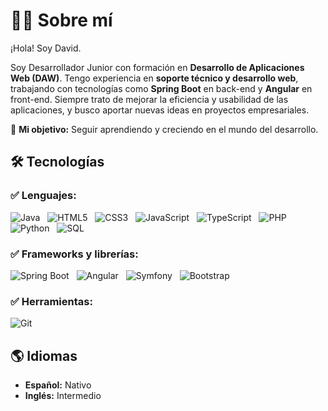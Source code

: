 # 👨‍💻 Sobre mí
¡Hola! Soy David.  

Soy Desarrollador Junior con formación en **Desarrollo de Aplicaciones Web (DAW)**. Tengo experiencia en **soporte técnico y desarrollo web**, trabajando con tecnologías como  **Spring Boot** en back-end y **Angular** en front-end.  Siempre trato de mejorar la eficiencia y usabilidad de las aplicaciones, y busco aportar nuevas ideas en proyectos empresariales.  

📌 **Mi objetivo:** Seguir aprendiendo y creciendo en el mundo del desarrollo.  

## 🛠️ Tecnologías  

### ✅ **Lenguajes:**  
![Java](https://img.shields.io/badge/Java-%23ED8B00.svg?style=for-the-badge&logo=openjdk&logoColor=white) &nbsp;
![HTML5](https://img.shields.io/badge/HTML5-%23E34F26.svg?style=for-the-badge&logo=html5&logoColor=white) &nbsp;
![CSS3](https://img.shields.io/badge/CSS3-%231572B6.svg?style=for-the-badge&logo=css3&logoColor=white) &nbsp;
![JavaScript](https://img.shields.io/badge/JavaScript-%23F7DF1E.svg?style=for-the-badge&logo=javascript&logoColor=black) &nbsp;
![TypeScript](https://img.shields.io/badge/TypeScript-%233178C6.svg?style=for-the-badge&logo=typescript&logoColor=white) &nbsp;
![PHP](https://img.shields.io/badge/PHP-%23777BB4.svg?style=for-the-badge&logo=php&logoColor=white) &nbsp;
![Python](https://img.shields.io/badge/Python-%233776AB.svg?style=for-the-badge&logo=python&logoColor=white) &nbsp;
![SQL](https://img.shields.io/badge/SQL-%23006482.svg?style=for-the-badge&logo=postgresql&logoColor=white)  

### ✅ **Frameworks y librerías:**  
![Spring Boot](https://img.shields.io/badge/Spring%20Boot-%236DB33F.svg?style=for-the-badge&logo=spring&logoColor=white) &nbsp;
![Angular](https://img.shields.io/badge/Angular-%23DD0031.svg?style=for-the-badge&logo=angular&logoColor=white) &nbsp; 
![Symfony](https://img.shields.io/badge/Symfony-%23000000.svg?style=for-the-badge&logo=symfony&logoColor=white) &nbsp;
![Bootstrap](https://img.shields.io/badge/Bootstrap-%23563D7C.svg?style=for-the-badge&logo=bootstrap&logoColor=white) &nbsp;

### ✅ **Herramientas:**  
![Git](https://img.shields.io/badge/Git-%23F05033.svg?style=for-the-badge&logo=git&logoColor=white)  

## 🌎 Idiomas  

- **Español:** Nativo  
- **Inglés:** Intermedio
